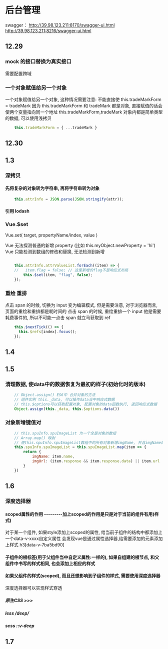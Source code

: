 # 后台管理

swagger：
http://39.98.123.211:8170/swagger-ui.html
http://39.98.123.211:8216/swagger-ui.html

## 12.29

### mock 的接口替换为真实接口

需要配置跨域

### 一个对象赋值给另一个对象

一个对象赋值给另一个对象, 这种情况需要注意:
不能直接使 this.tradeMarkForm = tradeMark
因为 this.tradeMarkForm 和 tradeMark 都是对象, 直接赋值的话会使两个变量指向同一个地址
this.tradeMarkForm,tradeMark 对象内都是简单类型的数据, 可以使用浅拷贝

```JavaScript
    this.tradeMarkForm = { ...tradeMark }
```

## 12.30

## 1.3

### 深拷贝

#### 先将复杂的对象转为字符串, 再将字符串转为对象

```JavaScript
    this.attrInfo = JSON.parse(JSON.stringify(attr));
```

#### 引用 lodash

### Vue.$set

Vue.set( target, propertyName/index, value )

Vue 无法探测普通的新增 property (比如 this.myObject.newProperty = 'hi')
Vue 只能检测到数组的修改和替换, 无法检测到新增

```JavaScript

    this.attrInfo.attrValueList.forEach((item) => {
    //   item.flag = false; // 这里新增的flag不是响应式布局
        this.$set(item, "flag", false);
    });
```

### 重绘 重排

点击 span 的时候, 切换为 input 变为编辑模式, 但是需要注意, 对于浏览器而言, 页面的重绘和重排都是耗时间的
点击 span 的时候, 重绘重排一个 input 他是需要耗费事件的, 所以不可能一点击 span 就立马获取到 ref

```JavaScript
    this.$nextTick(() => {
      this.$refs[index].focus();
    });
```

## 1.4

## 1.5

### 清理数据, 使data中的数据恢复为最初的样子(初始化时的版本)
```JavaScript
    // Object.assign() ES6中 合并对象的方法
    // 组件实例 this._data, 可以操作data当中响应式数据
    // this.$options可以获取配置对象, 配置对象的data函数执行, 返回响应式数据
    Object.assign(this._data, this.$options.data())
```

### 对象新增键值对
```JavaScript
    // this.spuInfo.spuImageList 为一个全是对象的数组
    // Array.map() 映射
    // 使this.spuInfo.spuImageList数组中的所有对象新增imgName, 并且imgName的值为对象中的name的值
    this.spuInfo.spuImageList = this.spuImageList.map(item => {
        return {
            imgName: item.name,
            imgUrl: (item.response && item.response.data) || item.url
        }
    })
```

## 1.6

### 深度选择器

#### scoped属性的作用 ---------加上scoped的作用是只是对于当前的组件有用(样式)
对于某一个组件, 如果style添加上scoped的属性, 给当前子组件的结构中都添加上一个data-v-xxxx自定义属性
会发现vue是通过属性选择器,给需要添加的元素添加上样式
h3[data-v-7ba5bd90]

#### 子组件的根标签(用于父组件当中自定义属性:一样的), 如果自组建的根节点, 和父组件中书写的样式相同, 也会添加上相应的样式

#### 如果父组件的样式(scoped), 而且还想影响到子组件的样式, 需要使用深度选择器
深度选择器可以实现样式穿透
##### 原生CSS  >>>

##### less /deep/

##### scss ::v-deep

## 1.7 
